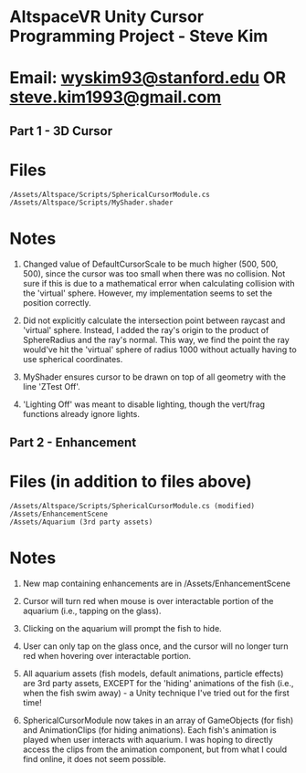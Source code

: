 # AltspaceVR Unity Cursor Programming Project - Steve Kim
# Email: wyskim93@stanford.edu   OR   steve.kim1993@gmail.com

## Part 1 - 3D Cursor 

# Files 
	/Assets/Altspace/Scripts/SphericalCursorModule.cs
	/Assets/Altspace/Scripts/MyShader.shader

# Notes
1) Changed value of DefaultCursorScale to be much higher (500, 500, 500), since the cursor was too small when there was no collision. Not sure if this is due to a mathematical error when calculating collision with the 'virtual' sphere. However, my implementation seems to set the position correctly. 

2) Did not explicitly calculate the intersection point between raycast and 'virtual' sphere. Instead, I added the ray's origin to the product of SphereRadius and the ray's normal. This way, we find the point the ray would've hit the 'virtual' sphere of radius 1000 without actually having to use spherical coordinates.

3) MyShader ensures cursor to be drawn on top of all geometry with the line 'ZTest Off'.

4) 'Lighting Off' was meant to disable lighting, though the vert/frag functions already ignore lights.

## Part 2 - Enhancement

# Files (in addition to files above)
	/Assets/Altspace/Scripts/SphericalCursorModule.cs (modified)
	/Assets/EnhancementScene
	/Assets/Aquarium (3rd party assets)


# Notes
1) New map containing enhancements are in /Assets/EnhancementScene

2) Cursor will turn red when mouse is over interactable portion of the aquarium (i.e., tapping on the glass). 

3) Clicking on the aquarium will prompt the fish to hide. 

4) User can only tap on the glass once, and the cursor will no longer turn red when hovering over interactable portion.

5) All aquarium assets (fish models, default animations, particle effects) are 3rd party assets, EXCEPT for the 'hiding' animations of the fish (i.e., when the fish swim away) - a Unity technique I've tried out for the first time!

6) SphericalCursorModule now takes in an array of GameObjects (for fish) and AnimationClips (for hiding animations). Each fish's animation is played when user interacts with aquarium. I was hoping to directly access the clips from the animation component, but from what I could find online, it does not seem possible.